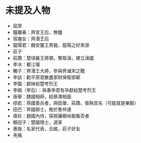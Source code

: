 # 未提及人物
- 屈原
- 鐘離春：齊宣王后，無鹽
- 宿瘤女：齊湣王后
- 龍陽君：魏安釐王男寵，龍陽之好來源
- 莊子
- 莊蹻：楚頃襄王將領，奪取滇，建立滇國
- 李冰：都江堰
- 觸子：齊湣王大將，參與齊滅宋之戰
- 李談：勸平原君散盡家財保衛邯鄲
- 李園：獻妹給楚考烈王
- 李嫣（李后）：與春申君有孕獻給楚考烈王
- 唐舉：魏國相師，給蔡澤相面
- 缪虮：燕國善兵者，與田單、莊蹻、衛鞅其名（可能就是樂毅）
- 田巴：齊國辯士，敗於魯仲連
- 唐玖：趙國內侍，探視廉頗尚能飯否者
- 鶡冠子：楚國隱士，道家
- 惠施：名家代表，合縱，莊子好友
- 羌瘣
